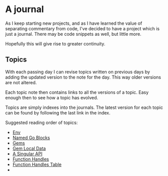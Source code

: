 # A journal

As I keep starting new projects, and as I have learned the value of separating commentary from code, I've decided to have a project which is just a journal. There may be code snippets as well, but little more.

Hopefully this will give rise to greater continuity.

## Topics

With each passing day I can revise topics written on previous days by adding the updated version to the note for the day. This way older versions are not altered.

Each topic note then contains links to all the versions of a topic. Easy enough then to see how a topic has evolved.

Topics are simply indexes into the journals. The latest version for each topic can be found by following the last link in the index.

Suggested reading order of topics:

- [Env](Topics/Env.md)
- [Named Go Blocks](Dropped%20Topics/Named%20Go%20Blocks.md)
- [Gems](Topics/Gems.md)
- [Gem Local Data](Topics/Gem%20Local%20Data.md)
- [A Singular API](Topics/A%20Singular%20API.md)
- [Function Handles](Topics/Function%20Handles.md)
- [Function Handles Table](Topics/Function%20Handles%20Table.md)
- 
